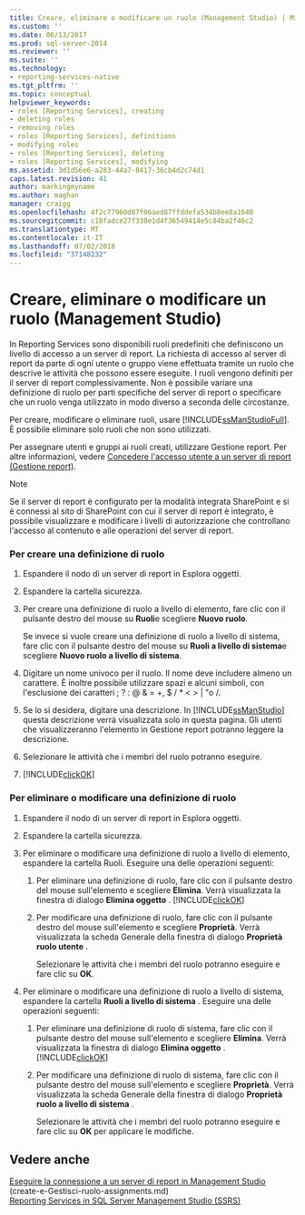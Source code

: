```yaml
---
title: Creare, eliminare o modificare un ruolo (Management Studio) | Microsoft Docs
ms.custom: ''
ms.date: 06/13/2017
ms.prod: sql-server-2014
ms.reviewer: ''
ms.suite: ''
ms.technology:
- reporting-services-native
ms.tgt_pltfrm: ''
ms.topic: conceptual
helpviewer_keywords:
- roles [Reporting Services], creating
- deleting roles
- removing roles
- roles [Reporting Services], definitions
- modifying roles
- roles [Reporting Services], deleting
- roles [Reporting Services], modifying
ms.assetid: 3d1d56e6-a283-44a7-8417-36cb4d2c74d1
caps.latest.revision: 41
author: markingmyname
ms.author: maghan
manager: craigg
ms.openlocfilehash: 4f2c77960d87f06aed87ffddefa534b8ee8a1640
ms.sourcegitcommit: c18fadce27f330e1d4f36549414e5c84ba2f46c2
ms.translationtype: MT
ms.contentlocale: it-IT
ms.lasthandoff: 07/02/2018
ms.locfileid: "37148232"
---
```

# <a name="create-delete-or-modify-a-role-management-studio"></a>Creare, eliminare o modificare un ruolo (Management Studio)
  In Reporting Services sono disponibili ruoli predefiniti che definiscono un livello di accesso a un server di report. La richiesta di accesso al server di report da parte di ogni utente o gruppo viene effettuata tramite un ruolo che descrive le attività che possono essere eseguite. I ruoli vengono definiti per il server di report complessivamente. Non è possibile variare una definizione di ruolo per parti specifiche del server di report o specificare che un ruolo venga utilizzato in modo diverso a seconda delle circostanze.  
  
 Per creare, modificare o eliminare ruoli, usare [!INCLUDE[ssManStudioFull](../../includes/ssmanstudiofull-md.md)]. È possibile eliminare solo ruoli che non sono utilizzati.  
  
 Per assegnare utenti e gruppi ai ruoli creati, utilizzare Gestione report. Per altre informazioni, vedere [Concedere l'accesso utente a un server di report &#40;Gestione report&#41;](grant-user-access-to-a-report-server.md).  
  
> [!NOTE]  
>  Se il server di report è configurato per la modalità integrata SharePoint e si è connessi al sito di SharePoint con cui il server di report è integrato, è possibile visualizzare e modificare i livelli di autorizzazione che controllano l'accesso al contenuto e alle operazioni del server di report.  
  
### <a name="to-create-a-role-definition"></a>Per creare una definizione di ruolo  
  
1.  Espandere il nodo di un server di report in Esplora oggetti.  
  
2.  Espandere la cartella sicurezza.  
  
3.  Per creare una definizione di ruolo a livello di elemento, fare clic con il pulsante destro del mouse su **Ruoli**e scegliere **Nuovo ruolo**.  
  
     Se invece si vuole creare una definizione di ruolo a livello di sistema, fare clic con il pulsante destro del mouse su **Ruoli a livello di sistema**e scegliere **Nuovo ruolo a livello di sistema**.  
  
4.  Digitare un nome univoco per il ruolo. Il nome deve includere almeno un carattere. È inoltre possibile utilizzare spazi e alcuni simboli, con l'esclusione dei caratteri ; ? : @ & = +, $ / * \< > | "o /.  
  
5.  Se lo si desidera, digitare una descrizione. In [!INCLUDE[ssManStudio](../../includes/ssmanstudio-md.md)] questa descrizione verrà visualizzata solo in questa pagina. Gli utenti che visualizzeranno l'elemento in Gestione report potranno leggere la descrizione.  
  
6.  Selezionare le attività che i membri del ruolo potranno eseguire.  
  
7.  [!INCLUDE[clickOK](../../includes/clickok-md.md)]  
  
### <a name="to-delete-or-modify-a-role-definition"></a>Per eliminare o modificare una definizione di ruolo  
  
1.  Espandere il nodo di un server di report in Esplora oggetti.  
  
2.  Espandere la cartella sicurezza.  
  
3.  Per eliminare o modificare una definizione di ruolo a livello di elemento, espandere la cartella Ruoli. Eseguire una delle operazioni seguenti:  
  
    1.  Per eliminare una definizione di ruolo, fare clic con il pulsante destro del mouse sull'elemento e scegliere **Elimina**. Verrà visualizzata la finestra di dialogo **Elimina oggetto** . [!INCLUDE[clickOK](../../includes/clickok-md.md)]  
  
    2.  Per modificare una definizione di ruolo, fare clic con il pulsante destro del mouse sull'elemento e scegliere **Proprietà**. Verrà visualizzata la scheda Generale della finestra di dialogo **Proprietà ruolo utente** .  
  
         Selezionare le attività che i membri del ruolo potranno eseguire e fare clic su **OK**.  
  
4.  Per eliminare o modificare una definizione di ruolo a livello di sistema, espandere la cartella **Ruoli a livello di sistema** . Eseguire una delle operazioni seguenti:  
  
    1.  Per eliminare una definizione di ruolo di sistema, fare clic con il pulsante destro del mouse sull'elemento e scegliere **Elimina**. Verrà visualizzata la finestra di dialogo **Elimina oggetto** . [!INCLUDE[clickOK](../../includes/clickok-md.md)]  
  
    2.  Per modificare una definizione di ruolo di sistema, fare clic con il pulsante destro del mouse sull'elemento e scegliere **Proprietà**. Verrà visualizzata la scheda Generale della finestra di dialogo **Proprietà ruolo a livello di sistema** .  
  
         Selezionare le attività che i membri del ruolo potranno eseguire e fare clic su **OK** per applicare le modifiche.  
  
## <a name="see-also"></a>Vedere anche  
 [Eseguire la connessione a un server di report in Management Studio](../tools/connect-to-a-report-server-in-management-studio.md)   
 (create-e-Gestisci-ruolo-assignments.md)   
 [Reporting Services in SQL Server Management Studio &#40;SSRS&#41;](../tools/reporting-services-in-sql-server-management-studio-ssrs.md)  
  
  
